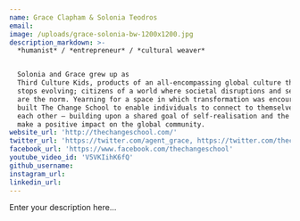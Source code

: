 ```yaml
---
name: Grace Clapham & Solonia Teodros
email:
image: /uploads/grace-solonia-bw-1200x1200.jpg
description_markdown: >-
  *humanist* / *entrepreneur* / *cultural weaver*


  Solonia and Grace grew up as
  Third Culture Kids, products of an all-encompassing global culture that never
  stops evolving; citizens of a world where societal disruptions and sea changes
  are the norm. Yearning for a space in which transformation was encouraged they
  built The Change School to enable individuals to connect to themselves and
  each other – building upon a shared goal of self-realisation and the desire to
  make a positive impact on the global community.
website_url: 'http://thechangeschool.com/'
twitter_url: 'https://twitter.com/agent_grace, https://twitter.com/thechangeschool'
facebook_url: 'https://www.facebook.com/thechangeschool'
youtube_video_id: 'V5VKIihK6fQ'
github_username:
instagram_url:
linkedin_url:
---
```


Enter your description here...
